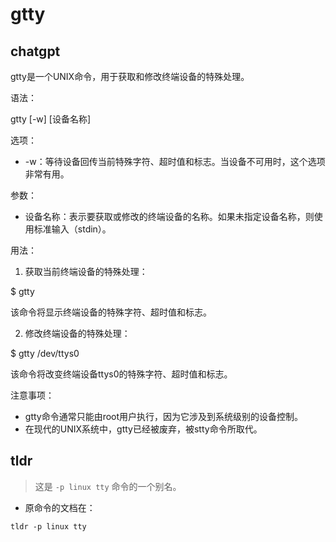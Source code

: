 # gtty 
## chatgpt 
gtty是一个UNIX命令，用于获取和修改终端设备的特殊处理。

语法：

gtty [-w] [设备名称]

选项：

- -w：等待设备回传当前特殊字符、超时值和标志。当设备不可用时，这个选项非常有用。

参数：

- 设备名称：表示要获取或修改的终端设备的名称。如果未指定设备名称，则使用标准输入（stdin）。

用法：

1. 获取当前终端设备的特殊处理：

$ gtty

该命令将显示终端设备的特殊字符、超时值和标志。

2. 修改终端设备的特殊处理：

$ gtty /dev/ttys0

该命令将改变终端设备ttys0的特殊字符、超时值和标志。

注意事项：

- gtty命令通常只能由root用户执行，因为它涉及到系统级别的设备控制。
- 在现代的UNIX系统中，gtty已经被废弃，被stty命令所取代。 

## tldr 
 
> 这是 `-p linux tty` 命令的一个别名。

- 原命令的文档在：

`tldr -p linux tty`
